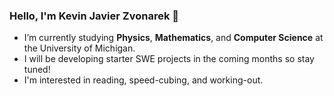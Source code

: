 ### Hello, I'm Kevin Javier Zvonarek 👋
- I’m currently studying **Physics**, **Mathematics**, and **Computer Science** at the University of Michigan. 
- I will be developing starter SWE projects in the coming months so stay tuned!
- I'm interested in reading, speed-cubing, and working-out.
<!--
**zvonarek/zvonarek** is a ✨ _special_ ✨ repository because its `README.md` (this file) appears on your GitHub profile.

Here are some ideas to get you started:

- 🔭 I’m currently working on ...
- 🌱 I’m currently learning ...
- 👯 I’m looking to collaborate on ...
- 🤔 I’m looking for help with ...
- 💬 Ask me about ...
- 📫 How to reach me: ...
- 😄 Pronouns: ...
- ⚡ Fun fact: ...
-->
